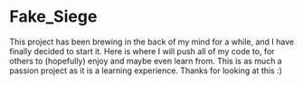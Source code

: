 # Fake_Siege
This project has been brewing in the back of my mind for a while, and I have finally decided to start it. Here is where I will push all of my code to, for others to (hopefully) enjoy and maybe even learn from. This is as much a passion project as it is a learning experience. Thanks for looking at this :)